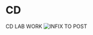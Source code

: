 # CD
CD LAB WORK
![INFIX TO POST](https://user-images.githubusercontent.com/71067828/95422347-00006380-08f4-11eb-9c2d-9a21b4b3fd7c.png)
